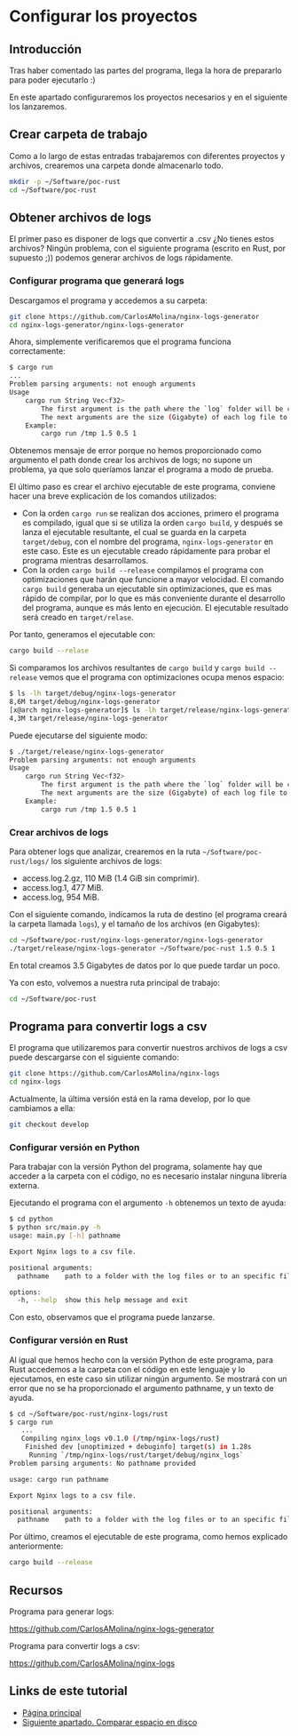 # Configurar los proyectos


## Introducción

Tras haber comentado las partes del programa, llega la hora de prepararlo para poder ejecutarlo :)

En este apartado configuraremos los proyectos necesarios y en el siguiente los lanzaremos.

## Crear carpeta de trabajo

Como a lo largo de estas entradas trabajaremos con diferentes proyectos y archivos, crearemos una carpeta donde almacenarlo todo.

```bash
mkdir -p ~/Software/poc-rust
cd ~/Software/poc-rust
```

## Obtener archivos de logs

El primer paso es disponer de logs que convertir a .csv ¿No tienes estos archivos? Ningún problema, con el siguiente programa (escrito en Rust, por supuesto ;)) podemos generar archivos de logs rápidamente.

### Configurar programa que generará logs

Descargamos el programa y accedemos a su carpeta:

```bash
git clone https://github.com/CarlosAMolina/nginx-logs-generator
cd nginx-logs-generator/nginx-logs-generator
```

Ahora, simplemente verificaremos que el programa funciona correctamente:

```bash
$ cargo run
...
Problem parsing arguments: not enough arguments
Usage
    cargo run String Vec<f32>
        The first argument is the path where the `log` folder will be created to save the log files.
        The next arguments are the size (Gigabyte) of each log file to be generated.
    Example:
        cargo run /tmp 1.5 0.5 1

```

Obtenemos mensaje de error porque no hemos proporcionado como argumento el path donde crear los archivos de logs; no supone un problema, ya que solo queríamos lanzar el programa a modo de prueba.

El último paso es crear el archivo ejecutable de este programa, conviene hacer una breve explicación de los comandos utilizados:

- Con la orden `cargo run` se realizan dos acciones, primero el programa es compilado, igual que si se utiliza la orden `cargo build`, y después se lanza el ejecutable resultante, el cual se guarda en la carpeta `target/debug`, con el nombre del programa, `nginx-logs-generator` en este caso. Este es un ejecutable creado rápidamente para probar el programa mientras desarrollamos.
- Con la orden `cargo build --release` compilamos el programa con optimizaciones que harán que funcione a mayor velocidad. El comando `cargo build` generaba un ejecutable sin optimizaciones, que es mas rápido de compilar, por lo que es más conveniente durante el desarrollo del programa, aunque es más lento en ejecución. El ejecutable resultado será creado en `target/relase`.

Por tanto, generamos el ejecutable con:

```bash
cargo build --relase
```

Si comparamos los archivos resultantes de `cargo build` y `cargo build --release` vemos que el programa con optimizaciones ocupa menos espacio:

```bash
$ ls -lh target/debug/nginx-logs-generator
8,6M target/debug/nginx-logs-generator
[x@arch nginx-logs-generator]$ ls -lh target/release/nginx-logs-generator
4,3M target/release/nginx-logs-generator
```

Puede ejecutarse del siguiente modo:

```bash
$ ./target/release/nginx-logs-generator
Problem parsing arguments: not enough arguments
Usage
    cargo run String Vec<f32>
        The first argument is the path where the `log` folder will be created to save the log files.
        The next arguments are the size (Gigabyte) of each log file to be generated.
    Example:
        cargo run /tmp 1.5 0.5 1
```

### Crear archivos de logs

Para obtener logs que analizar, crearemos en la ruta `~/Software/poc-rust/logs/` los siguiente archivos de logs:

- access.log.2.gz, 110 MiB (1.4 GiB sin comprimir).
- access.log.1, 477 MiB.
- access.log, 954 MiB.

Con el siguiente comando, indicamos la ruta de destino (el programa creará la carpeta llamada `logs`), y el tamaño de los archivos (en Gigabytes):

```bash
cd ~/Software/poc-rust/nginx-logs-generator/nginx-logs-generator
./target/release/nginx-logs-generator ~/Software/poc-rust 1.5 0.5 1
```

En total creamos 3.5 Gigabytes de datos por lo que puede tardar un poco. 

Ya con esto, volvemos a nuestra ruta principal de trabajo:

```bash
cd ~/Software/poc-rust
```

## Programa para convertir logs a csv

El programa que utilizaremos para convertir nuestros archivos de logs a csv puede descargarse con el siguiente comando:

```bash
git clone https://github.com/CarlosAMolina/nginx-logs
cd nginx-logs
```

Actualmente, la última versión está en la rama develop, por lo que cambiamos a ella:

```bash
git checkout develop
```

### Configurar versión en Python

Para trabajar con la versión Python del programa, solamente hay que acceder a la carpeta con el código, no es necesario instalar ninguna librería externa.

Ejecutando el programa con el argumento `-h` obtenemos un texto de ayuda:

```bash
$ cd python
$ python src/main.py -h
usage: main.py [-h] pathname

Export Nginx logs to a csv file.

positional arguments:
  pathname    path to a folder with the log files or to an specific file

options:
  -h, --help  show this help message and exit
```

Con esto, observamos que el programa puede lanzarse.

### Configurar versión en Rust

Al igual que hemos hecho con la versión Python de este programa, para Rust accedemos a la carpeta con el código en este lenguaje y lo ejecutamos, en este caso sin utilizar ningún argumento. Se mostrará con un error que no se ha proporcionado el argumento pathname, y un texto de ayuda.

```bash
$ cd ~/Software/poc-rust/nginx-logs/rust
$ cargo run
   ...
   Compiling nginx_logs v0.1.0 (/tmp/nginx-logs/rust)
    Finished dev [unoptimized + debuginfo] target(s) in 1.28s
     Running `/tmp/nginx-logs/rust/target/debug/nginx_logs`
Problem parsing arguments: No pathname provided

usage: cargo run pathname

Export Nginx logs to a csv file.

positional arguments:
  pathname    path to a folder with the log files or to an specific file
```

Por último, creamos el ejecutable de este programa, como hemos explicado anteriormente:

```bash
cargo build --release
```

## Recursos

Programa para generar logs:

<https://github.com/CarlosAMolina/nginx-logs-generator>

Programa para convertir logs a csv:

<https://github.com/CarlosAMolina/nginx-logs>

## Links de este tutorial

- [Página principal](introduction.html)
- [Siguiente apartado. Comparar espacio en disco](07-compare-size.html)

